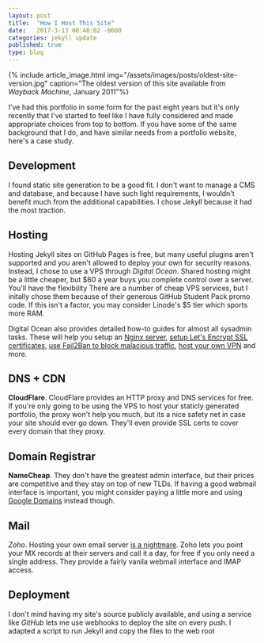 ```yaml
---
layout: post
title:  "How I Host This Site"
date:   2017-3-13 00:48:02 -0600
categories: jekyll update
published: true
type: blog
---
```


{% include article_image.html img="/assets/images/posts/oldest-site-version.jpg"
    caption="The oldest version of this site available from <i>Wayback Machine</i>, January 2011"%}

I've had this portfolio in some form for the past eight years but it's only recently that I've started to feel like I have fully considered and made appropriate choices from top to bottom. If you have some of the same background that I do, and have similar needs from a portfolio website, here's a case study.

## Development

I found static site generation to be a good fit. I don't want to manage a CMS and database, and because I have such light requirements, I wouldn't benefit much from the additional capabilities. I chose *Jekyll* because it had the most traction.

## Hosting

Hosting Jekyll sites on GitHub Pages is free, but many useful plugins aren't supported and you aren't allowed to deploy your own for security reasons. Instead, I chose to use a VPS through *Digital Ocean*. Shared hosting might be a little cheaper, but $60 a year buys you complete control over a server. You'll have the flexibility There are a number of cheap VPS services, but I initally chose them because of their generous GitHub Student Pack promo code. If this isn't a factor, you may consider Linode's $5 tier which sports more RAM.

Digital Ocean also provides detailed how-to guides for almost all sysadmin tasks. These will help you setup an [Nginx server](), [setup Let's Encrypt SSL certificates](), [use Fail2Ban to block malacious traffic](), [host your own VPN]() and more.

## DNS + CDN

**CloudFlare**. CloudFlare provides an HTTP proxy and DNS services for free. If you're only going to be using the VPS to host your staticly generated portfolio, the proxy won't help you much, but its a nice safety net in case your site should ever go down. They'll even provide SSL certs to cover every domain that they proxy.

## Domain Registrar

**NameCheap**. They don't have the greatest admin interface, but their prices are competitive and they stay on top of new TLDs. If having a good webmail interface is important, you might consider paying a little more and using [Google Domains]() instead though.

## Mail

*Zoho*. Hosting your own email server [is a nightmare](). Zoho lets you point your MX records at their servers and call it a day, for free if you only need a single address. They provide a fairly vanila webmail interface and IMAP access.

## Deployment

I don't mind having my site's source publicly available, and using a service like *GitHub* lets me use webhooks to deploy the site on every push. I adapted a script to run Jekyll and copy the files to the web root
